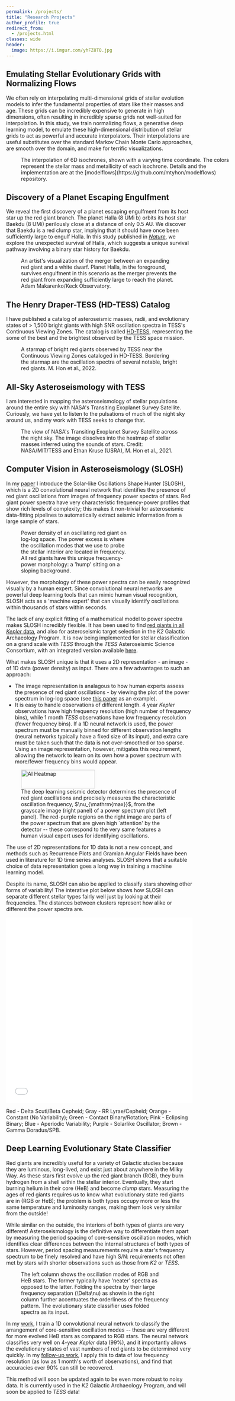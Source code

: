 ```yaml
---
permalink: /projects/
title: "Research Projects"
author_profile: true
redirect_from: 
  - /projects.html
classes: wide
header:
  image: https://i.imgur.com/yhFZ8TQ.jpg
---
```


Emulating Stellar Evolutionary Grids with Normalizing Flows
------
We often rely on interpolating multi-dimensional grids of stellar evolution models to infer the fundamental properties of stars like their masses and age. These grids can be incredibly expensive to generate in high dimensions, often resulting in incredibly sparse grids not well-suited for interpolation. In this study, we train normalizing flows, a generative deep learning model, to emulate these high-dimensional distribution of stellar grids to act as powerful and accurate interpolators. Their interpolations are useful substitutes over the standard Markov Chain Monte Carlo approaches, are smooth over the domain, and make for terrific visualizations. 

<figure style="width: 600px" >
  <img src="{{ site.url }}{{ site.baseurl }}/images/varymassfeh.gif" alt="" class="full">
  <figcaption>The interpolation of 6D isochrones, shown with a varying time coordinate. The colors represent the stellar mass and metallicity of each isochrone. Details and the implementation are at the [modelflows](https://github.com/mtyhon/modelflows) repository.   </figcaption>
</figure>


Discovery of a Planet Escaping Engulfment
------
We reveal the first discovery of a planet escaping engulfment from its host star up the red giant branch. The planet Halla (8 UMi b) orbits its host star Baekdu (8 UMi) perilously close at a distance of only 0.5 AU. We discover that Baekdu is a red clump star, implying that it should have once been sufficiently large to engulf Halla.
In this study published in [_Nature_](https://www.nature.com/articles/s41586-023-06029-0), we explore the unexpected survival of Halla, which suggests a unique survival pathway involving a binary star history for Baekdu.

<figure>
  <img src="{{ site.url }}{{ site.baseurl }}/images/8umi_merger.jpg" alt="" class="full">
  <figcaption>An artist's visualization of the merger between an expanding red giant and a white dwarf. Planet Halla, in the foreground, survives engulfment in this scenario as the merger prevents the red giant from expanding sufficiently large to reach the planet. Adam Makarenko/Keck Observatory. </figcaption>
</figure>

The Henry Draper-TESS (HD-TESS) Catalog
------
I have published a catalog of asteroseismic masses, radii, and evolutionary states of > 1,500 bright giants with high SNR oscillation spectra in TESS's Continuous Viewing Zones. The catalog is called [HD-TESS](https://doi.org/10.3847/1538-3881/ac8931), representing the some of the best and the brightest observed by the TESS space mission.

<figure>
  <img src="{{ site.url }}{{ site.baseurl }}/images/hdtess_poster.png" alt="" class="full">
  <figcaption>A starmap of bright red giants observed by TESS near the Continuous Viewing Zones cataloged in HD-TESS. Bordering the starmap are the oscillation spectra of several notable, bright red giants. M. Hon et al., 2022. </figcaption>
</figure>

All-Sky Asteroseismology with TESS
------
I am interested in mapping the asteroseismology of stellar populations around the entire sky with NASA's Transiting Exoplanet Survey Satellite. Curiously, we have yet to listen to the pulsations of much of the night sky around us, and my work with TESS seeks to change that.

<figure>
  <img src="{{ site.url }}{{ site.baseurl }}/images/TESS_Survey.gif" alt="">
  <figcaption>The view of NASA's Transiting Exoplanet Survey Satellite across the night sky. The image dissolves into the heatmap of stellar masses inferred using the sounds of stars. Credit: NASA/MIT/TESS and Ethan Kruse (USRA), M. Hon et al., 2021. </figcaption>
</figure> 

Computer Vision in Asteroseismology (SLOSH)
------

In my [paper](https://arxiv.org/abs/1804.07495) I introduce the Solar-like Oscillations Shape Hunter (SLOSH), which is a 2D convolutional neural network that identifies the presence of red giant oscillations from images of frequency power spectra of stars. Red giant power spectra have very characteristic frequency-power profiles that show rich levels of complexity; this makes it non-trivial for asteroseismic data-fitting pipelines to automatically extract seismic information from a large sample of stars. 

<figure style="width: 300px" class="align-right">
  <img src="{{ site.url }}{{ site.baseurl }}/images/GranulationNoVert.png" alt="">
  <figcaption>Power density of an oscillating red giant on log-log space. The power excess is where the oscillation modes that we use to probe the stellar interior are located in frequency. All red giants have this unique frequency-power morphology: a 'hump' sitting on a sloping background.</figcaption>
</figure> 

However, the morphology of these power spectra can be easily recognized visually by a human expert. Since convolutional neural networks are powerful deep learning tools that can mimic human visual recognition, SLOSH acts as a 'machine expert' that can visually identify oscillations within thousands of stars within seconds.   

The lack of any explicit fitting of a mathematical model to power spectra makes SLOSH incredibly flexible. It has been used to find [red giants in all _Kepler_ data](https://arxiv.org/abs/1903.00115), and also for asteroseismic target selection in the _K2_ Galactic Archaeology Program. It is now being implemented for stellar classification on a grand scale with _TESS_ through the _TESS_ Asteroseismic Science Consortium, with an integrated version available [here](https://github.com/tasoc/starclass). 

What makes SLOSH unique is that it uses a 2D representation - an image - of 1D data (power density) as input. There are a few advantages to such an approach:

* The image representation is analagous to how human experts assess the presence of red giant oscillations - by viewing the plot of the power spectrum in log-log space (see [this paper](https://arxiv.org/abs/1611.09852) as an example).
* It is easy to handle observations of different length. 4 year _Kepler_ observations have high frequency resolution (high number of frequency bins), while 1 month _TESS_ observations have low frequency resolution (fewer frequency bins). If a 1D neural network is used, the power spectrum must be manually binned for different observation lengths (neural networks typically have a fixed size of its input), and extra care must be taken such that the data is not over-smoothed or too sparse. Using an image representation, however, mitigates this requirement, allowing the network to learn on its own how a power spectrum with more/fewer frequency bins would appear.

<figure>
  <img src="/images/AI-Heatmap_Single_LargerFont.png" alt="AI Heatmap" width="200" height="50">
  <figcaption>The deep learning seismic detector determines the presence of red giant oscillations and precisely measures the characteristic oscillation frequency, $\nu_{\mathrm{max}}$, from the grayscale image (right panel) of a power spectrum plot (left panel). The red-purple regions on the right image are parts of the power spectrum that are given high `attention' by the detector -- these correspond to the very same features a human visual expert uses for identifying oscillations.</figcaption>
</figure>

The use of 2D representations for 1D data is not a new concept, and methods such as Recurrence Plots and Gramian Angular Fields have been used in literature for 1D time series analyses. SLOSH shows that a suitable choice of data representation goes a long way in training a machine learning model.

Despite its name, SLOSH can also be applied to classify stars showing other forms of variability! The interative plot below shows how SLOSH can separate different stellar types fairly well just by looking at their frequencies. The distances between clusters represent how alike or different the power spectra are.

<iframe src="/files/SLOSH_Train_Embedding_Image_Online.html"
    sandbox="allow-same-origin allow-scripts"
    width="100%"
    height="500"
    scrolling="no"
    seamless="seamless"
    frameborder="0">
</iframe>

Red - Delta Scuti/Beta Cepheid; Gray - RR Lyrae/Cepheid; Orange - Constant (No Variability); Green - Contact Binary/Rotation; Pink - Eclipsing Binary; Blue - Aperiodic Variability; Purple - Solarlike Oscillator; Brown - Gamma Doradus/SPB.

Deep Learning Evolutionary State Classifier
------

Red giants are incredibly useful for a variety of Galactic studies because they are luminous, long-lived, and exist just about anywhere in the Milky Way. As these stars first evolve up the red giant branch (RGB), they burn hydrogen from a shell within the stellar interior. Eventually, they start burning helium in their core (HeB) and become _clump_ stars. Measuring the ages of red giants requires us to know what evolutionary state red giants are in (RGB or HeB); the problem is both types occupy more or less the same temperature and luminosity ranges, making them look very similar from the outside!

While similar on the outside, the interiors of both types of giants are very different! Asteroseismology is the definitive way to differentiate them apart by measuring the period spacing of core-sensitive oscillation modes, which identifies clear differences between the internal structures of both types of stars. However, period spacing measurements require a star's frequency spectrum to be finely resolved and have high S/N: requirements not often met by stars with shorter observations such as those from _K2_ or _TESS_.

<figure style="width: 400px" class="align-right">
  <img src="{{ site.url }}{{ site.baseurl }}/images/PopComp.png" alt="">
  <figcaption>The left column shows the oscillation modes of RGB and HeB stars. The former typically have 'neater' spectra as opposed to the latter. Folding the spectra by their large frequency separation (\Delta\nu) as showin in the right column further accentuates the orderliness of the frequency pattern. The evolutionary state classifier uses folded spectra as its input. </figcaption>
</figure> 

In my [work](https://arxiv.org/abs/1705.06405), I train a 1D convolutional neural network to classify the arrangement of core-sensitive oscillation modes -- these are very different for more evolved HeB stars as compared to RGB stars. The neural network classifies very well on 4-year _Kepler_ data (99%), and it importantly allows the evolutionary states of vast numbers of red giants to be determined very quickly. In my [follow-up work](https://arxiv.org/abs/1802.07260), I apply this to data of low frequency resolution (as low as 1 month's worth of observations), and find that accuracies over 90% can still be recovered.

This method will soon be updated again to be even more robust to noisy data. It is currently used in the _K2_ Galactic Archaeology Program, and will soon be applied to _TESS_ data! 


